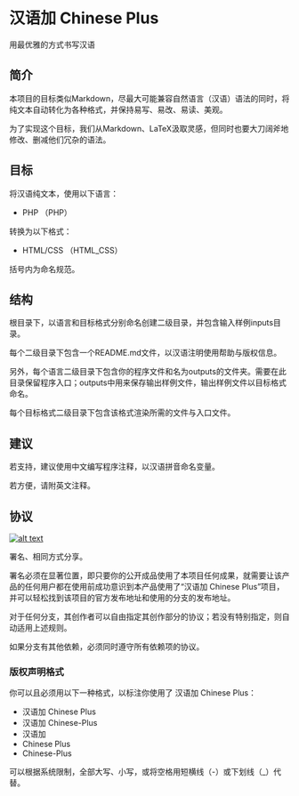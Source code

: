 # 汉语加 Chinese Plus

用最优雅的方式书写汉语

## 简介

本项目的目标类似Markdown，尽最大可能兼容自然语言（汉语）语法的同时，将纯文本自动转化为各种格式，并保持易写、易改、易读、美观。

为了实现这个目标，我们从Markdown、LaTeX汲取灵感，但同时也要大刀阔斧地修改、删减他们冗杂的语法。

## 目标

将汉语纯文本，使用以下语言：
- PHP （PHP）

转换为以下格式：
- HTML/CSS （HTML_CSS）

括号内为命名规范。

## 结构

根目录下，以语言和目标格式分别命名创建二级目录，并包含输入样例inputs目录。

每个二级目录下包含一个README.md文件，以汉语注明使用帮助与版权信息。

另外，每个语言二级目录下包含你的程序文件和名为outputs的文件夹。需要在此目录保留程序入口；outputs中用来保存输出样例文件，输出样例文件以目标格式命名。

每个目标格式二级目录下包含该格式渲染所需的文件与入口文件。

## 建议

若支持，建议使用中文编写程序注释，以汉语拼音命名变量。

若方便，请附英文注释。

## 协议

[![alt text](https://i.creativecommons.org/l/by-sa/4.0/80x15.png "知识共享 署名-相同方式共享 4.0 国际 许可协议")](http://creativecommons.org/licenses/by-sa/4.0/)

署名、相同方式分享。

署名必须在显著位置，即只要你的公开成品使用了本项目任何成果，就需要让该产品的任何用户都在使用前成功意识到本产品使用了“汉语加 Chinese Plus”项目，并可以轻松找到该项目的官方发布地址和使用的分支的发布地址。

对于任何分支，其创作者可以自由指定其创作部分的协议；若没有特别指定，则自动适用上述规则。

如果分支有其他依赖，必须同时遵守所有依赖项的协议。

### 版权声明格式

你可以且必须用以下一种格式，以标注你使用了 汉语加 Chinese Plus：

- 汉语加 Chinese Plus
- 汉语加 Chinese-Plus
- 汉语加
- Chinese Plus
- Chinese-Plus

可以根据系统限制，全部大写、小写，或将空格用短横线（-）或下划线（_）代替。
